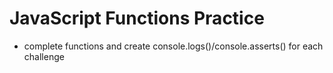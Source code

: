 # JavaScript Functions Practice

- complete functions and create console.logs()/console.asserts() for each challenge
